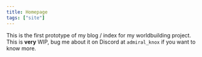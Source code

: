 ```yaml
---
title: Homepage
tags: ["site"]
---
```


This is the first prototype of my blog / index for my worldbuilding project. This is **very** WIP, bug me about it on Discord at ```admiral_knox``` if you want to know more.